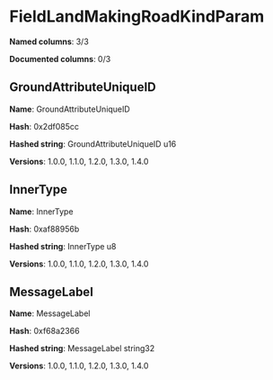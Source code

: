 # FieldLandMakingRoadKindParam
**Named columns**: 3/3

**Documented columns**: 0/3

## GroundAttributeUniqueID

**Name**: GroundAttributeUniqueID

**Hash**: 0x2df085cc

**Hashed string**: GroundAttributeUniqueID u16

**Versions**: 1.0.0, 1.1.0, 1.2.0, 1.3.0, 1.4.0

## InnerType

**Name**: InnerType

**Hash**: 0xaf88956b

**Hashed string**: InnerType u8

**Versions**: 1.0.0, 1.1.0, 1.2.0, 1.3.0, 1.4.0

## MessageLabel

**Name**: MessageLabel

**Hash**: 0xf68a2366

**Hashed string**: MessageLabel string32

**Versions**: 1.0.0, 1.1.0, 1.2.0, 1.3.0, 1.4.0


